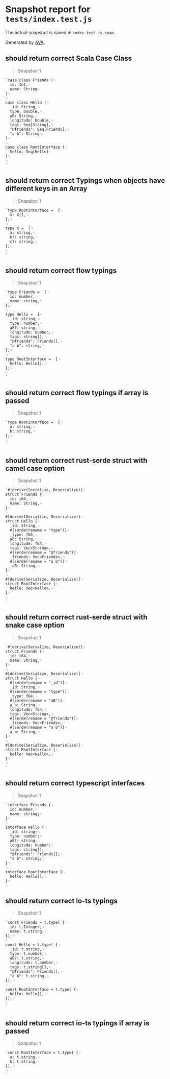 # Snapshot report for `tests/index.test.js`

The actual snapshot is saved in `index.test.js.snap`.

Generated by [AVA](https://ava.li).

## should return correct Scala Case Class

> Snapshot 1

    `case class Friends (␊
      id: Int,␊
      name: String␊
    )␊
    ␊
    case class Hello (␊
      _id: String,␊
      type: Double,␊
      aB: String,␊
      longitude: Double,␊
      tags: Seq[String],␊
      "@friends": Seq[Friends],␊
      "a b": String␊
    )␊
    ␊
    case class RootInterface (␊
      hello: Seq[Hello]␊
    )␊
    ␊
    `

## should return correct Typings when objects have different keys in an Array

> Snapshot 1

    `type RootInterface =  {␊
      x: X[],␊
    };␊
    ␊
    type X =  {␊
      a: string,␊
      b?: string,␊
      c?: string,␊
    };␊
    ␊
    `

## should return correct flow typings

> Snapshot 1

    `type Friends =  {␊
      id: number,␊
      name: string,␊
    };␊
    ␊
    type Hello =  {␊
      _id: string,␊
      type: number,␊
      aB?: string,␊
      longitude: number,␊
      tags: string[],␊
      "@friends": Friends[],␊
      "a b": string,␊
    };␊
    ␊
    type RootInterface =  {␊
      hello: Hello[],␊
    };␊
    ␊
    `

## should return correct flow typings if array is passed

> Snapshot 1

    `type RootInterface =  {␊
      a: string,␊
      b: string,␊
    };␊
    ␊
    `

## should return correct rust-serde struct with camel case option

> Snapshot 1

    `#[derive(Serialize, Deserialize)]␊
    struct Friends {␊
      id: i64,␊
      name: String,␊
    }␊
    ␊
    #[derive(Serialize, Deserialize)]␊
    struct Hello {␊
      _id: String,␊
      #[serde(rename = "type")]␊
      _type: f64,␊
      aB: String,␊
      longitude: f64,␊
      tags: Vec<String>,␊
      #[serde(rename = "@friends")]␊
      _friends: Vec<Friends>,␊
      #[serde(rename = "a b")]␊
      _aB: String,␊
    }␊
    ␊
    #[derive(Serialize, Deserialize)]␊
    struct RootInterface {␊
      hello: Vec<Hello>,␊
    }␊
    ␊
    `

## should return correct rust-serde struct with snake case option

> Snapshot 1

    `#[derive(Serialize, Deserialize)]␊
    struct Friends {␊
      id: i64,␊
      name: String,␊
    }␊
    ␊
    #[derive(Serialize, Deserialize)]␊
    struct Hello {␊
      #[serde(rename = "_id")]␊
      _id: String,␊
      #[serde(rename = "type")]␊
      _type: f64,␊
      #[serde(rename = "aB")]␊
      a_b: String,␊
      longitude: f64,␊
      tags: Vec<String>,␊
      #[serde(rename = "@friends")]␊
      _friends: Vec<Friends>,␊
      #[serde(rename = "a b")]␊
      a_b: String,␊
    }␊
    ␊
    #[derive(Serialize, Deserialize)]␊
    struct RootInterface {␊
      hello: Vec<Hello>,␊
    }␊
    ␊
    `

## should return correct typescript interfaces

> Snapshot 1

    `interface Friends {␊
      id: number;␊
      name: string;␊
    }␊
    ␊
    interface Hello {␊
      _id: string;␊
      type: number;␊
      aB?: string;␊
      longitude: number;␊
      tags: string[];␊
      "@friends": Friends[];␊
      "a b": string;␊
    }␊
    ␊
    interface RootInterface {␊
      hello: Hello[];␊
    }␊
    ␊
    

## should return correct io-ts typings

> Snapshot 1

    `const Friends = t.type( {␊
      id: t.Integer,␊
      name: t.string,␊
    });␊
    ␊
    const Hello = t.type( {␊
      _id: t.string,␊
      type: t.number,␊
      aB?: t.string,␊
      longitude: t.number,␊
      tags: t.string[],␊
      "@friends": Friends[],␊
      "a b": t.string,␊
    });␊
    ␊
    const RootInterface = t.type( {␊
      hello: Hello[],␊
    });␊
    ␊
    `

## should return correct io-ts typings if array is passed

> Snapshot 1

    `const RootInterface = t.type( {␊
      a: t.string,␊
      b: t.string,␊
    });␊
    ␊
    `